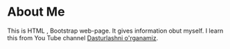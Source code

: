# About Me
This is HTML , Bootstrap web-page. It gives information obut myself. I learn this from You Tube channel [Dasturlashni o'rganamiz](https://www.youtube.com/channel/UCfDFzTYTn2YUvAS2paoOw2w).